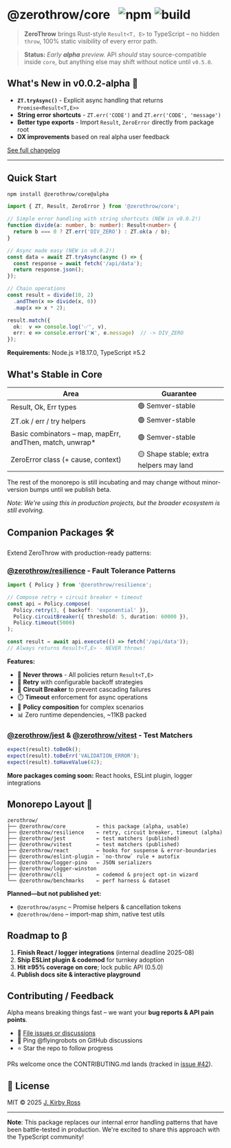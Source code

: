# @zerothrow/core &nbsp; ![npm](https://img.shields.io/npm/v/@zerothrow/core?color=blue&label=npm%20@alpha) ![build](https://img.shields.io/github/actions/workflow/status/zerothrow/zerothrow/ci.yml?label=CI)

> **ZeroThrow** brings Rust-style `Result<T, E>` to TypeScript – no hidden `throw`, 100% static visibility of every error path.

> **Status:** _Early **alpha** preview._ API *should* stay source-compatible inside `core`, but anything else may shift without notice until `v0.5.0`.

## What's New in v0.0.2-alpha 🎉

- **`ZT.tryAsync()`** - Explicit async handling that returns `Promise<Result<T,E>>`
- **String error shortcuts** - `ZT.err('CODE')` and `ZT.err('CODE', 'message')`
- **Better type exports** - Import `Result`, `ZeroError` directly from package root
- **DX improvements** based on real alpha user feedback

[See full changelog](./CHANGELOG.md)

---

## Quick Start

```bash
npm install @zerothrow/core@alpha
```

```typescript
import { ZT, Result, ZeroError } from '@zerothrow/core';

// Simple error handling with string shortcuts (NEW in v0.0.2!)
function divide(a: number, b: number): Result<number> {
  return b === 0 ? ZT.err('DIV_ZERO') : ZT.ok(a / b);
}

// Async made easy (NEW in v0.0.2!)
const data = await ZT.tryAsync(async () => {
  const response = await fetch('/api/data');
  return response.json();
});

// Chain operations
const result = divide(10, 2)
  .andThen(x => divide(x, 0))
  .map(x => x * 2);

result.match({
  ok:  v => console.log('✅', v),
  err: e => console.error('❌', e.message)  // -> DIV_ZERO
});
```

**Requirements:** Node.js ≥18.17.0, TypeScript ≥5.2

## What's Stable in Core

| Area | Guarantee |
|------|-----------|
| Result, Ok, Err types | 🟢 Semver-stable |
| ZT.ok / err / try helpers | 🟢 Semver-stable |
| Basic combinators – map, mapErr, andThen, match, unwrap* | 🟢 Semver-stable |
| ZeroError class (+ cause, context) | 🟡 Shape stable; extra helpers may land |

The rest of the monorepo is still incubating and may change without minor-version bumps until we publish beta.

*Note: We're using this in production projects, but the broader ecosystem is still evolving.*

## Companion Packages 🛠️

Extend ZeroThrow with production-ready patterns:

### [@zerothrow/resilience](../resilience) - Fault Tolerance Patterns
```typescript
import { Policy } from '@zerothrow/resilience';

// Compose retry + circuit breaker + timeout
const api = Policy.compose(
  Policy.retry(3, { backoff: 'exponential' }),
  Policy.circuitBreaker({ threshold: 5, duration: 60000 }),
  Policy.timeout(5000)
);

const result = await api.execute(() => fetch('/api/data'));
// Always returns Result<T,E> - NEVER throws!
```

**Features:**
- 🚫 **Never throws** - All policies return `Result<T,E>`
- 🔄 **Retry** with configurable backoff strategies
- 🚦 **Circuit Breaker** to prevent cascading failures
- ⏱️ **Timeout** enforcement for async operations
- 🔗 **Policy composition** for complex scenarios
- 📊 Zero runtime dependencies, ~11KB packed

### [@zerothrow/jest](../jest) & [@zerothrow/vitest](../vitest) - Test Matchers
```typescript
expect(result).toBeOk();
expect(result).toBeErr('VALIDATION_ERROR');
expect(result).toHaveValue(42);
```

**More packages coming soon:** React hooks, ESLint plugin, logger integrations

## Monorepo Layout 🚧

```
zerothrow/
├── @zerothrow/core          ← this package (alpha, usable)
├── @zerothrow/resilience    ← retry, circuit breaker, timeout (alpha)
├── @zerothrow/jest          ← test matchers (published)
├── @zerothrow/vitest        ← test matchers (published)
├── @zerothrow/react         ← hooks for suspense & error-boundaries  
├── @zerothrow/eslint-plugin ← `no-throw` rule + autofix
├── @zerothrow/logger-pino   ← JSON serializers
├── @zerothrow/logger-winston
├── @zerothrow/cli           ← codemod & project opt-in wizard
└── @zerothrow/benchmarks    ← perf harness & dataset
```

**Planned—but not published yet:**
- `@zerothrow/async` – Promise helpers & cancellation tokens
- `@zerothrow/deno` – import-map shim, native test utils

## Roadmap to β

1. **Finish React / logger integrations** (internal deadline 2025-08)
2. **Ship ESLint plugin & codemod** for turnkey adoption  
3. **Hit ≥95% coverage on core**; lock public API (0.5.0)
4. **Publish docs site & interactive playground**

## Contributing / Feedback

Alpha means breaking things fast – we want your **bug reports & API pain points**.

- 🐛 [File issues or discussions](https://github.com/zerothrow/zerothrow)
- 💬 Ping @flyingrobots on GitHub discussions  
- ⭐ Star the repo to follow progress

PRs welcome once the CONTRIBUTING.md lands (tracked in [issue #42](https://github.com/zerothrow/zerothrow/issues/42)).

## 📄 License

MIT © 2025 [J. Kirby Ross](https://github.com/flyingrobots)

---

**Note**: This package replaces our internal error handling patterns that have been battle-tested in production. We're excited to share this approach with the TypeScript community!